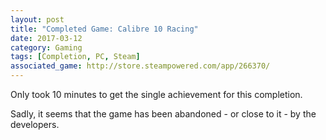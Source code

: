 ```yaml
---
layout: post
title: "Completed Game: Calibre 10 Racing"
date: 2017-03-12
category: Gaming
tags: [Completion, PC, Steam]
associated_game: http://store.steampowered.com/app/266370/
---
```

Only took 10 minutes to get the single achievement for this completion.

Sadly, it seems that the game has been abandoned - or close to it - by the developers.